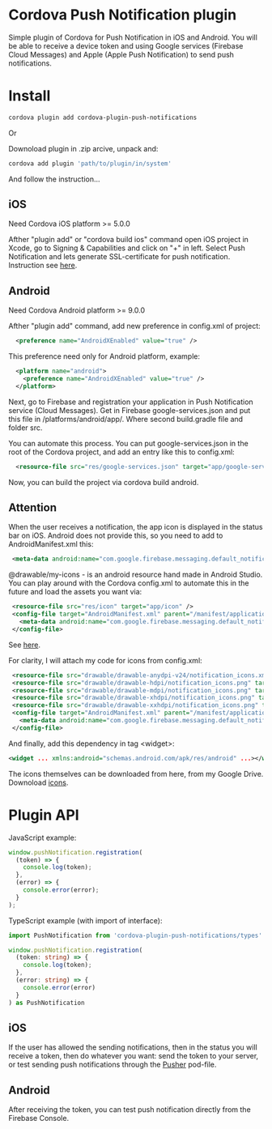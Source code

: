 # Cordova Push Notification plugin

Simple plugin of Cordova for Push Notification in iOS and Android. You will be able to receive a device token and using Google services (Firebase Cloud Messages) and Apple (Apple Push Notification) to send push notifications.

# Install

```bash
cordova plugin add cordova-plugin-push-notifications
```

Or 

Downoload plugin in .zip arcive, unpack and:

```bash
cordova add plugin 'path/to/plugin/in/system'
```

And follow the instruction...

## iOS

Need Cordova iOS platform >= 5.0.0

Afther "plugin add" or "cordova build ios" command open iOS project in Xcode, go to Signing & Capabilities and click on "+" in left. Select Push Notification and lets generate SSL-certificate for push notification. Instruction see [here](https://developer.apple.com/documentation/usernotifications/setting_up_a_remote_notification_server/establishing_a_certificate-based_connection_to_apns).


## Android

Need Cordova Android platform >= 9.0.0

Afther "plugin add" command, add new preference in config.xml of project:

```xml
  <preference name="AndroidXEnabled" value="true" />
```

This preference need only for Android platform, example:

```xml
  <platform name="android">
    <preference name="AndroidXEnabled" value="true" />
  </platform>
```

Next, go to Firebase and registration your application in Push Notification service (Cloud Messages). Get in Firebase google-services.json and put this file in /platforms/android/app/. Where second build.gradle file and folder src.

You can automate this process. You can put google-services.json in the root of the Cordova project, and add an entry like this to config.xml:

```xml
  <resource-file src="res/google-services.json" target="app/google-services.json" />
```

Now, you can build the project via cordova build android.

## Attention

When the user receives a notification, the app icon is displayed in the status bar on iOS. Android does not provide this, so you need to add to AndroidManifest.xml this:

```xml
 <meta-data android:name="com.google.firebase.messaging.default_notification_icon" android:resource="@drawable/my-icons" />
 ```

 @drawable/my-icons - is an android resource hand made in Android Studio. You can play around with the Cordova config.xml to automate this in the future and load the assets you want via:

 ```xml
  <resource-file src="res/icon" target="app/icon" />
  <config-file target="AndroidManifest.xml" parent="/manifest/application"> 
    <meta-data android:name="com.google.firebase.messaging.default_notification_icon" android:resource="@drawable/my-icons" />
  </config-file>
 ```

See [here](https://stackoverflow.com/questions/37325051/notification-icon-with-the-new-firebase-cloud-messaging-system).

For clarity, I will attach my code for icons from config.xml:

 ```xml
  <resource-file src="drawable/drawable-anydpi-v24/notification_icons.xml" target="app/src/main/res/drawable-anydpi-v24/notification_icons.xml" />
  <resource-file src="drawable/drawable-hdpi/notification_icons.png" target="app/src/main/res/drawable-hdpi/notification_icons.png" />
  <resource-file src="drawable/drawable-mdpi/notification_icons.png" target="app/src/main/res/drawable-mdpi/notification_icons.png" />
  <resource-file src="drawable/drawable-xhdpi/notification_icons.png" target="app/src/main/res/drawable-xhdpi/notification_icons.png" />
  <resource-file src="drawable/drawable-xxhdpi/notification_icons.png" target="app/src/main/res/drawable-xxhdpi/notification_icons.png" />
  <config-file target="AndroidManifest.xml" parent="/manifest/application"> 
    <meta-data android:name="com.google.firebase.messaging.default_notification_icon" android:resource="@drawable/notification_icons" />
  </config-file>
 ```

And finally, add this dependency in tag <widget\>:

 ```xml
 <widget ... xmlns:android="schemas.android.com/apk/res/android" ...></widget>
 ```

The icons themselves can be downloaded from here, from my Google Drive. Downoload [icons](https://drive.google.com/file/d/1_RinnmvIvwx157cgjn_4cwn2GBcrYQVa/view?usp=sharing).


# Plugin API

JavaScript example:

```js
window.pushNotification.registration(
  (token) => {
    console.log(token);
  },
  (error) => {
    console.error(error);
  }
);
```

TypeScript example (with import of interface):

```ts
import PushNotification from 'cordova-plugin-push-notifications/types'

window.pushNotification.registration(
  (token: string) => {
    console.log(token);
  },
  (error: string) => {
    console.error(error)
  }
) as PushNotification
```

## iOS

If the user has allowed the sending notifications, then in the status you will receive a token, then do whatever you want: send the token to your server, or test sending push notifications through the [Pusher](https://github.com/noodlewerk/NWPusher) pod-file.

## Android

After receiving the token, you can test push notification directly from the Firebase Console.


